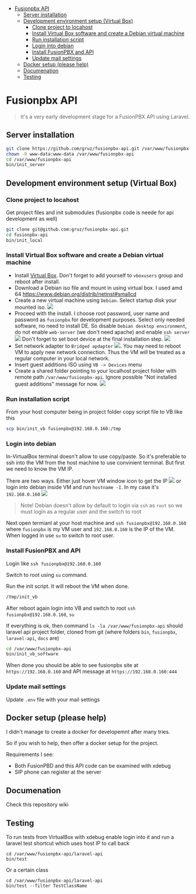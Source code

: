 - [Fusionpbx API](#fusionpbx-api)
  - [Server installation](#server-installation)
  - [Development environment setup (Virtual Box)](#development-environment-setup-virtual-box)
    - [Clone project to locahost](#clone-project-to-locahost)
    - [Install Virtual Box software and create a Debian virtual machine](#install-virtual-box-software-and-create-a-debian-virtual-machine)
    - [Run installation script](#run-installation-script)
    - [Login into debian](#login-into-debian)
    - [Install FusionPBX and API](#install-fusionpbx-and-api)
    - [Update mail settings](#update-mail-settings)
  - [Docker setup (please help)](#docker-setup-please-help)
  - [Documenation](#documenation)
  - [Testing](#testing)


# Fusionpbx API

> It's a very early development stage for a FusionPBX API using Laravel.

## Server installation

```bash
git clone https://github.com/gruz/fusionpbx-api.git /var/www/fusionpbx-api
chown -R www-data:www-data /var/www/fusionpbx-api
cd /var/www/fusionpbx-api
bin/init_server
```

## Development environment setup (Virtual Box)

### Clone project to locahost

Get project files and init submodules (fusionpbx code is neede for api development as well)

```bash
git clone git@github.com:gruz/fusionpbx-api.git
cd fusionpbx-api
bin/init_local
```

### Install Virtual Box software and create a Debian virtual machine

* Install [Virtual Box](https://www.virtualbox.org/). Don't forget to add yourself to `vboxusers` group and reboot after install.
* Download a Debian iso file and mount in using virtual box. I used amd 64 https://www.debian.org/distrib/netinst#smallcd
* Create a new virtual machine using `Debian`. Select startup disk your mounted iso. ![](docs/select_iso.png)
* Proceed with the install. I choose root password, user name and password as `fusionpbx` for development purposes. Select only needed software, no need to install DE. So disable `Debian desktop environment`, do not enable `web-server` (we don't need apache) and enable `ssh server` ![](docs/select_software.png) Don't forget to set boot device at the final installation step. ![](docs/select_boot_loader.png)
* Set network adapter to `Bridged apdapter` ![](docs/select_network.png). You may need to reboot VM to apply new network connection. Thus the VM will be treated as a regular computer in your local network.
* Insert guest additions ISO using `VB -> Devices` menu
* Create a shared folder pointing to your localhost project folder with remote path `/var/www/fusionpbx-api`. Ignore possible "Not installed guest additions" message for now. ![](docs/mount_api_folder.png)

### Run installation script
From your host computer being in project folder copy script file to VB like this

```bash
scp bin/init_vb fusionpbx@192.168.0.160:/tmp
```

### Login into debian

In-VirtualBox terminal doesn't allow to use copy/paste. So it's preferable to ssh into the VM from the host machine to use convinient terminal.
But first we need to know the VM IP.

There are two ways. Either just hover VM window icon to get the IP
![](docs/get_ip.png)
or login into debian inside VM and run `hostname -I`.
In my case it's `192.168.0.160`
![](docs/hostname-I.png)

> Note! Debian doesn't allow by default to login via `ssh` as `root`
> so we must login as a regular user and the switch to root

Next open termianl at your host machine and `ssh fusionpbx@192.168.0.160`
where `fusionpbx` is my VM user and `192.168.0.160` is the IP of the VM.
When logged in use `su` to switch to root user.

### Install FusionPBX and API

Login like `ssh fusionpbx@192.168.0.160`

Switch to root using `su` command.

Run the init script. It will reboot the VM when done.

```bash
/tmp/init_vb
```

After reboot again login into VB and switch to root `ssh fusionpbx@192.168.0.160`, `su`

If everything is ok, then command `ls -la /var/www/fusionpbx-api` should laravel api project folder, cloned from git (where folders `bin`, `fusionpbx`, `laravel-api`, `docs` are)

```bash
cd /var/www/fusionpbx-api
bin/init_vb_software
```

When done you should be able to see fusionpbx site at `https://192.168.0.160` and API message at `https://192.168.0.160:444`

### Update mail settings

Update `.env` file with your mail settings

## Docker setup (please help)

I didn't manage to create a docker for developemnt after many tries.

So if you wish to help, then offer a docker setup for the project.

Requirements I see:

* Both FusionPBD and this API code can be examined with xdebug
* SIP phone can register at the server

## Documenation

Check this repository wiki

## Testing

To run tests from VirtualBox with xdebug enable login into it and run a laravel test shortcut which uses host IP to call back

```
cd /var/www/fusionpbx-api/laravel-api
bin/test
```

Or a certain class
```
cd /var/www/fusionpbx-api/laravel-api
bin/test --filter TestClassName
```

